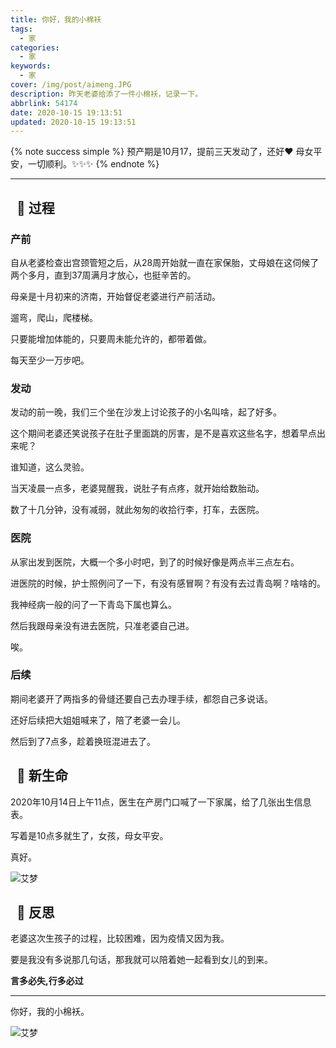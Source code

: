 ```yaml
---
title: 你好，我的小棉袄
tags:
  - 家
categories:
  - 家
keywords:
  - 家
cover: /img/post/aimeng.JPG
description: 昨天老婆给添了一件小棉袄，记录一下。
abbrlink: 54174
date: 2020-10-15 19:13:51
updated: 2020-10-15 19:13:51
---
```


{% note success simple %}
预产期是10月17，提前三天发动了，还好:heart: 母女平安，一切顺利。:sparkles::sparkles::sparkles:
{% endnote %}

---

## &nbsp; :sparkling_heart: 过程

### 产前

自从老婆检查出宫颈管短之后，从28周开始就一直在家保胎，丈母娘在这伺候了两个多月，直到37周满月才放心，也挺辛苦的。

母亲是十月初来的济南，开始督促老婆进行产前活动。

遛弯，爬山，爬楼梯。

只要能增加体能的，只要周未能允许的，都带着做。

每天至少一万步吧。

### 发动

发动的前一晚，我们三个坐在沙发上讨论孩子的小名叫啥，起了好多。

这个期间老婆还笑说孩子在肚子里面跳的厉害，是不是喜欢这些名字，想着早点出来呢？

谁知道，这么灵验。

当天凌晨一点多，老婆晃醒我，说肚子有点疼，就开始给数胎动。

数了十几分钟，没有减弱，就此匆匆的收拾行李，打车，去医院。

### 医院

从家出发到医院，大概一个多小时吧，到了的时候好像是两点半三点左右。

进医院的时候，护士照例问了一下，有没有感冒啊？有没有去过青岛啊？啥啥的。

我神经病一般的问了一下青岛下属也算么。

然后我跟母亲没有进去医院，只准老婆自己进。

唉。

### 后续

期间老婆开了两指多的骨缝还要自己去办理手续，都怨自己多说话。

还好后续把大姐姐喊来了，陪了老婆一会儿。

然后到了7点多，趁着换班混进去了。

## &nbsp; :baby: 新生命

2020年10月14日上午11点，医生在产房门口喊了一下家属，给了几张出生信息表。

写着是10点多就生了，女孩，母女平安。

真好。

![艾梦](/img/post/aimeng.JPG)


## &nbsp; :hospital: 反思

老婆这次生孩子的过程，比较困难，因为疫情又因为我。

要是我没有多说那几句话，那我就可以陪着她一起看到女儿的到来。

**言多必失,行多必过**

---

你好，我的小棉袄。

![艾梦](/img/post/1988.jpeg)